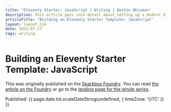 ```yaml
---
title: "Eleventy Starter: JavaScript | Writing | Dustin Whisman"
description: This article goes into detail about setting up a modern JS bundling process for an Eleventy project, including some details about linting and testing.
articleTitle: "Building an Eleventy Starter Template: JavaScript"
layout: layout.njk
date: 2022-07-27
tags: writing
---
```


# Building an Eleventy Starter Template: JavaScript

<p class="cmp-fine-print">
  This was originally published on the
  <a href="https://sparkbox.com/foundry">Sparkbox Foundry</a>.
  You can read
  <a href="https://sparkbox.com/foundry/building_javascript_into_my_github_starter_template_project">the article on the Foundry</a>
  or go to the
  <a href="https://sparkbox.com/foundry/series/building_an_eleventy_starter_template">landing page for the whole series</a>.
</p>

<p class="cmp-fine-print">
  Published:
  <time datetime="{{ page.date.toISOString() }}">
    {{ page.date.toLocaleDateString(undefined, { timeZone: 'UTC' }) }}
  </time>
</p>
